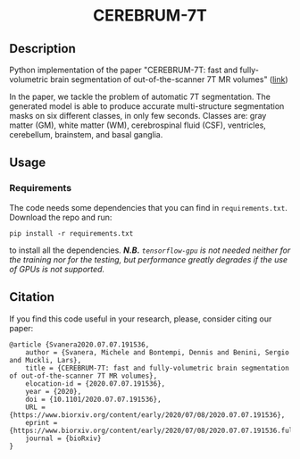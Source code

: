 # <p align="center">CEREBRUM-7T</p>

## Description

Python implementation of the paper "CEREBRUM-7T: fast and fully-volumetric brain segmentation of out-of-the-scanner 7T MR volumes" ([link](https://www.biorxiv.org/content/10.1101/2020.07.07.191536v1.full))

In the paper, we tackle the problem of automatic 7T segmentation. 
The generated model is able to produce accurate multi-structure segmentation masks on six different classes, in only few seconds.
Classes are: gray matter (GM), white matter (WM), cerebrospinal fluid (CSF), ventricles, cerebellum, brainstem, and basal ganglia.

## Usage

### Requirements

The code needs some dependencies that you can find in `requirements.txt`. Download the repo and run:

```
pip install -r requirements.txt
```

to install all the dependencies. 
<i><b>N.B.</b> `tensorflow-gpu` is not needed neither for the training nor for the testing, but performance greatly degrades if the use of GPUs is not supported.</i>


## Citation

If you find this code useful in your research, please, consider citing our paper:

```
@article {Svanera2020.07.07.191536,
	author = {Svanera, Michele and Bontempi, Dennis and Benini, Sergio and Muckli, Lars},
	title = {CEREBRUM-7T: fast and fully-volumetric brain segmentation of out-of-the-scanner 7T MR volumes},
	elocation-id = {2020.07.07.191536},
	year = {2020},
	doi = {10.1101/2020.07.07.191536},
	URL = {https://www.biorxiv.org/content/early/2020/07/08/2020.07.07.191536},
	eprint = {https://www.biorxiv.org/content/early/2020/07/08/2020.07.07.191536.full.pdf},
	journal = {bioRxiv}
}
```
